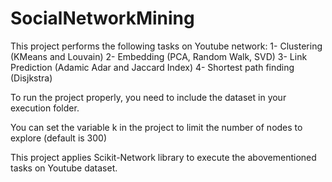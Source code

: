 # SocialNetworkMining

This project performs the following tasks on Youtube network:
1- Clustering (KMeans and Louvain)
2- Embedding (PCA, Random Walk, SVD)
3- Link Prediction (Adamic Adar and Jaccard Index)
4- Shortest path finding (Disjkstra)

To run the project properly, you need to include the dataset in your execution folder. 

You can set the variable k in the project to limit the number of nodes to explore (default is 300)

This project applies Scikit-Network library to execute the abovementioned tasks on Youtube dataset.

